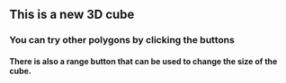 ## This is a new 3D cube
### You can try other polygons by clicking the buttons
#### There is also a range button that can be used to change the size of the cube.